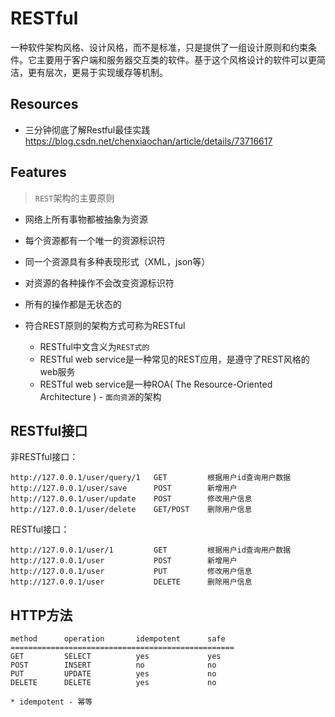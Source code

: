# RESTful

一种软件架构风格、设计风格，而不是标准，只是提供了一组设计原则和约束条件。它主要用于客户端和服务器交互类的软件。基于这个风格设计的软件可以更简洁，更有层次，更易于实现缓存等机制。


## Resources

* 三分钟彻底了解Restful最佳实践 <https://blog.csdn.net/chenxiaochan/article/details/73716617>


## Features

> `REST`架构的主要原则

* 网络上所有事物都被抽象为资源
* 每个资源都有一个唯一的资源标识符
* 同一个资源具有多种表现形式（XML，json等）
* 对资源的各种操作不会改变资源标识符
* 所有的操作都是无状态的
* 符合REST原则的架构方式可称为RESTful

    * RESTful中文含义为`REST式的`
    * RESTful web service是一种常见的REST应用，是遵守了REST风格的web服务
    * RESTful web service是一种ROA( The Resource-Oriented Architecture ) - `面向资源`的架构


## RESTful接口

非RESTful接口：

    http://127.0.0.1/user/query/1   GET         根据用户id查询用户数据
    http://127.0.0.1/user/save      POST        新增用户
    http://127.0.0.1/user/update    POST        修改用户信息
    http://127.0.0.1/user/delete    GET/POST    删除用户信息

RESTful接口：

    http://127.0.0.1/user/1         GET         根据用户id查询用户数据
    http://127.0.0.1/user           POST        新增用户
    http://127.0.0.1/user           PUT         修改用户信息
    http://127.0.0.1/user           DELETE      删除用户信息


## HTTP方法

    method      operation       idempotent      safe
    ==================================================
    GET         SELECT          yes             yes
    POST        INSERT          no              no
    PUT         UPDATE          yes             no
    DELETE      DELETE          yes             no

    * idempotent - 幂等






